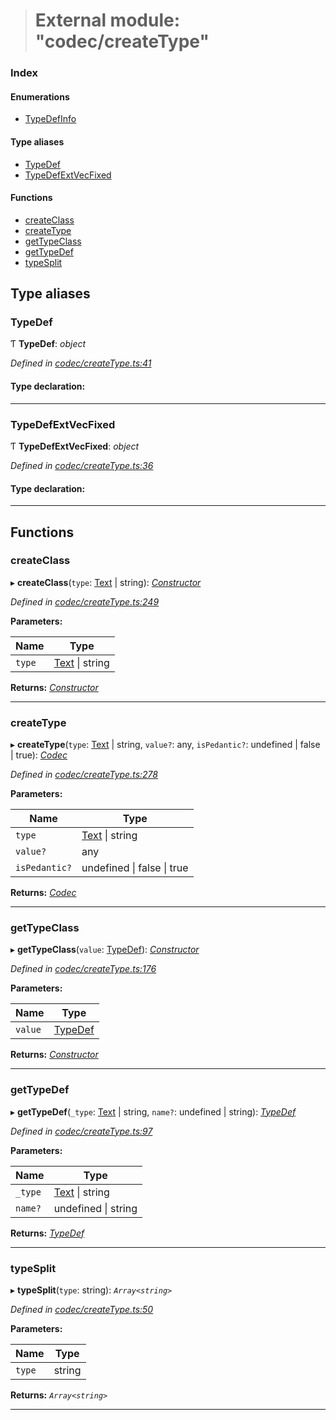> # External module: "codec/createType"

### Index

#### Enumerations

* [TypeDefInfo](../enums/_codec_createtype_.typedefinfo.md)

#### Type aliases

* [TypeDef](_codec_createtype_.md#typedef)
* [TypeDefExtVecFixed](_codec_createtype_.md#typedefextvecfixed)

#### Functions

* [createClass](_codec_createtype_.md#createclass)
* [createType](_codec_createtype_.md#createtype)
* [getTypeClass](_codec_createtype_.md#gettypeclass)
* [getTypeDef](_codec_createtype_.md#gettypedef)
* [typeSplit](_codec_createtype_.md#typesplit)

## Type aliases

###  TypeDef

Ƭ **TypeDef**: *object*

*Defined in [codec/createType.ts:41](https://github.com/polkadot-js/api/blob/d027eb0/packages/types/src/codec/createType.ts#L41)*

#### Type declaration:

___

###  TypeDefExtVecFixed

Ƭ **TypeDefExtVecFixed**: *object*

*Defined in [codec/createType.ts:36](https://github.com/polkadot-js/api/blob/d027eb0/packages/types/src/codec/createType.ts#L36)*

#### Type declaration:

___

## Functions

###  createClass

▸ **createClass**(`type`: [Text](../classes/_primitive_text_.text.md) | string): *[Constructor](../interfaces/_types_.constructor.md)*

*Defined in [codec/createType.ts:249](https://github.com/polkadot-js/api/blob/d027eb0/packages/types/src/codec/createType.ts#L249)*

**Parameters:**

Name | Type |
------ | ------ |
`type` | [Text](../classes/_primitive_text_.text.md) \| string |

**Returns:** *[Constructor](../interfaces/_types_.constructor.md)*

___

###  createType

▸ **createType**(`type`: [Text](../classes/_primitive_text_.text.md) | string, `value?`: any, `isPedantic?`: undefined | false | true): *[Codec](../interfaces/_types_.codec.md)*

*Defined in [codec/createType.ts:278](https://github.com/polkadot-js/api/blob/d027eb0/packages/types/src/codec/createType.ts#L278)*

**Parameters:**

Name | Type |
------ | ------ |
`type` | [Text](../classes/_primitive_text_.text.md) \| string |
`value?` | any |
`isPedantic?` | undefined \| false \| true |

**Returns:** *[Codec](../interfaces/_types_.codec.md)*

___

###  getTypeClass

▸ **getTypeClass**(`value`: [TypeDef](_codec_createtype_.md#typedef)): *[Constructor](../interfaces/_types_.constructor.md)*

*Defined in [codec/createType.ts:176](https://github.com/polkadot-js/api/blob/d027eb0/packages/types/src/codec/createType.ts#L176)*

**Parameters:**

Name | Type |
------ | ------ |
`value` | [TypeDef](_codec_createtype_.md#typedef) |

**Returns:** *[Constructor](../interfaces/_types_.constructor.md)*

___

###  getTypeDef

▸ **getTypeDef**(`_type`: [Text](../classes/_primitive_text_.text.md) | string, `name?`: undefined | string): *[TypeDef](_codec_createtype_.md#typedef)*

*Defined in [codec/createType.ts:97](https://github.com/polkadot-js/api/blob/d027eb0/packages/types/src/codec/createType.ts#L97)*

**Parameters:**

Name | Type |
------ | ------ |
`_type` | [Text](../classes/_primitive_text_.text.md) \| string |
`name?` | undefined \| string |

**Returns:** *[TypeDef](_codec_createtype_.md#typedef)*

___

###  typeSplit

▸ **typeSplit**(`type`: string): *`Array<string>`*

*Defined in [codec/createType.ts:50](https://github.com/polkadot-js/api/blob/d027eb0/packages/types/src/codec/createType.ts#L50)*

**Parameters:**

Name | Type |
------ | ------ |
`type` | string |

**Returns:** *`Array<string>`*

___